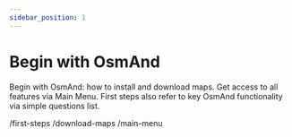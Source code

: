 ```yaml
---
sidebar_position: 1
---
```


# Begin with OsmAnd

Begin with OsmAnd: how to install and download maps. Get access to all features via Main Menu. First steps also refer to key OsmAnd functionality via simple questions list.

/first-steps
/download-maps
/main-menu

